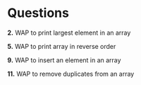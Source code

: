 # Questions

<p><b>2.</b> WAP to print largest element in an array</p>
<p><b>5.</b> WAP to print array in reverse order</p>
<p><b>9.</b> WAP to insert an element in an array</p>
<p><b>11.</b> WAP to remove duplicates from an array</p>
